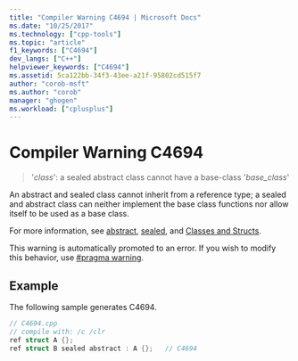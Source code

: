 ```yaml
---
title: "Compiler Warning C4694 | Microsoft Docs"
ms.date: "10/25/2017"
ms.technology: ["cpp-tools"]
ms.topic: "article"
f1_keywords: ["C4694"]
dev_langs: ["C++"]
helpviewer_keywords: ["C4694"]
ms.assetid: 5ca122bb-34f3-43ee-a21f-95802cd515f7
author: "corob-msft"
ms.author: "corob"
manager: "ghogen"
ms.workload: ["cplusplus"]
---
```

# Compiler Warning C4694

> '*class*': a sealed abstract class cannot have a base-class '*base_class*'

An abstract and sealed class cannot inherit from a reference type; a sealed and abstract class can neither implement the base class functions nor allow itself to be used as a base class.

For more information, see [abstract](../../windows/abstract-cpp-component-extensions.md), [sealed](../../windows/sealed-cpp-component-extensions.md), and [Classes and Structs](../../windows/classes-and-structs-cpp-component-extensions.md).

This warning is automatically promoted to an error. If you wish to modify this behavior, use [#pragma warning](../../preprocessor/warning.md).

## Example

The following sample generates C4694.

```cpp
// C4694.cpp
// compile with: /c /clr
ref struct A {};
ref struct B sealed abstract : A {};   // C4694
```